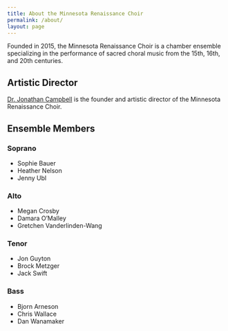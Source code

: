 ```yaml
---
title: About the Minnesota Renaissance Choir
permalink: /about/
layout: page
---
```


Founded in 2015, the Minnesota Renaissance Choir is a chamber ensemble specializing in 
the performance of sacred choral music from the 15th, 16th, and 20th centuries.

## Artistic Director

[Dr. Jonathan Campbell](/about/jonathan-campbell/) is the founder and artistic director of the Minnesota Renaissance Choir. 

## Ensemble Members

### Soprano 

- Sophie Bauer
- Heather Nelson
- Jenny Ubl

### Alto

- Megan Crosby
- Damara O’Malley
- Gretchen Vanderlinden-Wang

### Tenor

- Jon Guyton
- Brock Metzger
- Jack Swift

### Bass

- Bjorn Arneson
- Chris Wallace
- Dan Wanamaker
